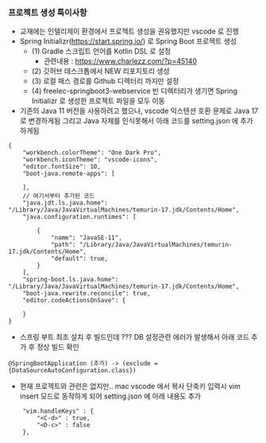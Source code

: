 ### 프로젝트 생성 특이사항
- 교재에는 인텔리제이 환경에서 프로젝트 생성을 권유했지만 vscode 로 진행
- Spring Initializr(https://start.spring.io/) 로 Spring Boot 프로젝트 생성
  - (1) Gradle 스크립트 언어를 Kotlin DSL 로 설정
    - 관련내용 : https://www.charlezz.com/?p=45140 
  - (2) 깃허브 데스크톱에서 NEW 리포지토리 생성 
  - (3) 로컬 패스 경로를 Github 디렉터리 까지만 설정
  - (4) freelec-springboot3-webservice 빈 디렉터리가 생기면 Spring Initializr 로 생성한 프로젝트 파일을 모두 이동
- 기존의 Java 11 버전을 사용하려고 했으나, vscode 익스텐션 호환 문제로 Java 17 로 변경하게됨 그리고 Java 자체를 인식못해서 아래 코드를 setting.json 에 추가하게됨 
```
{
    "workbench.colorTheme": "One Dark Pro",
    "workbench.iconTheme": "vscode-icons",
    "editor.fontSize": 10,
    "boot-java.remote-apps": [

    ],
    // 여기서부터 추가된 코드
    "java.jdt.ls.java.home":  "/Library/Java/JavaVirtualMachines/temurin-17.jdk/Contents/Home",
    "java.configuration.runtimes": [
        
        {
            "name": "JavaSE-11",
            "path": "/Library/Java/JavaVirtualMachines/temurin-17.jdk/Contents/Home",
            "default": true,
        }
    ],
    "spring-boot.ls.java.home": "/Library/Java/JavaVirtualMachines/temurin-17.jdk/Contents/Home",
    "boot-java.rewrite.reconcile": true,
    "editor.codeActionsOnSave": {
    
    }
}
```
- 스프링 부트 최초 설치 후 빌드인데 ??? DB 설정관련 에러가 발생해서 아래 코드 추가 후 정상 빌드 확인
```
@SpringBootApplication (추가) -> (exclude = {DataSourceAutoConfiguration.class})
```
- 현재 프로젝트와 관련은 없지만.. mac vscode 에서 복사 단축키 입력시 vim insert 모드로 동작하게 되어 setting.json 에 아래 내용도 추가
```
    "vim.handleKeys" : { 
        "<C-d>" : true,
        "<D-c>" : false
    },
```


